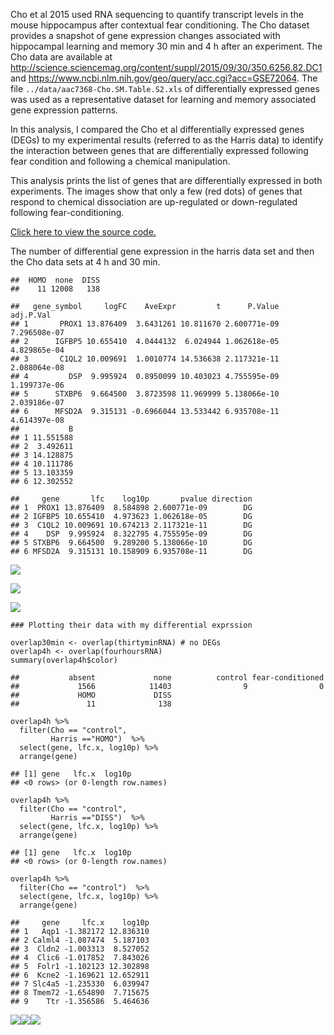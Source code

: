 Cho et al 2015 used RNA sequencing to quantify transcript levels in the
mouse hippocampus after contextual fear conditioning. The Cho dataset
provides a snapshot of gene expression changes associated with
hippocampal learning and memory 30 min and 4 h after an experiment. The
Cho data are available at
<http://science.sciencemag.org/content/suppl/2015/09/30/350.6256.82.DC1>
and <https://www.ncbi.nlm.nih.gov/geo/query/acc.cgi?acc=GSE72064>. The
file `../data/aac7368-Cho.SM.Table.S2.xls` of differentially expressed
genes was used as a representative dataset for learning and memory
associated gene expression patterns.

In this analysis, I compared the Cho et al differentially expressed
genes (DEGs) to my experimental results (referred to as the Harris data)
to identify the interaction between genes that are differentially
expressed following fear condition and following a chemical
manipulation.

This analysis prints the list of genes that are differentially expressed
in both experiments. The images show that only a few (red dots) of genes
that respond to chemical dissociation are up-regulated or down-regulated
following fear-conditioning.

[Click here to view the source code.](./08-genelists.Rmd)

The number of differential gene expression in the harris data set and
then the Cho data sets at 4 h and 30 min.

    ##  HOMO  none  DISS 
    ##    11 12008   138

    ##   gene_symbol     logFC    AveExpr         t      P.Value    adj.P.Val
    ## 1       PROX1 13.876409  3.6431261 10.811670 2.600771e-09 7.296508e-07
    ## 2      IGFBP5 10.655410  4.0444132  6.024944 1.062618e-05 4.829865e-04
    ## 3       C1QL2 10.009691  1.0010774 14.536638 2.117321e-11 2.088064e-08
    ## 4         DSP  9.995924  0.8950099 10.403023 4.755595e-09 1.199737e-06
    ## 5      STXBP6  9.664500  3.8723598 11.969999 5.138066e-10 2.039186e-07
    ## 6      MFSD2A  9.315131 -0.6966044 13.533442 6.935708e-11 4.614397e-08
    ##           B
    ## 1 11.551588
    ## 2  3.492611
    ## 3 14.128875
    ## 4 10.111786
    ## 5 13.103359
    ## 6 12.302552

    ##     gene       lfc    log10p       pvalue direction
    ## 1  PROX1 13.876409  8.584898 2.600771e-09        DG
    ## 2 IGFBP5 10.655410  4.973623 1.062618e-05        DG
    ## 3  C1QL2 10.009691 10.674213 2.117321e-11        DG
    ## 4    DSP  9.995924  8.322795 4.755595e-09        DG
    ## 5 STXBP6  9.664500  9.289200 5.138066e-10        DG
    ## 6 MFSD2A  9.315131 10.158909 6.935708e-11        DG

![](../figures/08-genelists/cembrowksi-1.png)

![](../figures/08-genelists/fourhours-1.png)

![](../figures/08-genelists/thirtymin-1.png)

    ### Plotting their data with my differential exprssion

    overlap30min <- overlap(thirtyminRNA) # no DEGs
    overlap4h <- overlap(fourhoursRNA)
    summary(overlap4h$color)

    ##           absent             none          control fear-conditioned 
    ##             1566            11403                9                0 
    ##             HOMO             DISS 
    ##               11              138

    overlap4h %>%
      filter(Cho == "control",
             Harris =="HOMO")  %>%
      select(gene, lfc.x, log10p) %>%
      arrange(gene)

    ## [1] gene   lfc.x  log10p
    ## <0 rows> (or 0-length row.names)

    overlap4h %>%
      filter(Cho == "control",
             Harris =="DISS")  %>%
      select(gene, lfc.x, log10p) %>%
      arrange(gene)

    ## [1] gene   lfc.x  log10p
    ## <0 rows> (or 0-length row.names)

    overlap4h %>%
      filter(Cho == "control")  %>%
      select(gene, lfc.x, log10p) %>%
      arrange(gene)

    ##     gene     lfc.x    log10p
    ## 1   Aqp1 -1.382172 12.836310
    ## 2 Calml4 -1.087474  5.187103
    ## 3  Cldn2 -1.003313  8.527052
    ## 4  Clic6 -1.017852  7.843026
    ## 5  Folr1 -1.102123 12.302898
    ## 6  Kcne2 -1.169621 12.652911
    ## 7 Slc4a5 -1.235330  6.039947
    ## 8 Tmem72 -1.654890  7.715675
    ## 9    Ttr -1.356586  5.464636

![](../figures/08-genelists/overlap-1.png)![](../figures/08-genelists/overlap-2.png)![](../figures/08-genelists/overlap-3.png)
